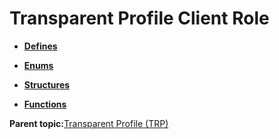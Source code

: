 # Transparent Profile Client Role

-   **[Defines](GUID-6EDD6ECC-FF39-46BA-9B00-972ED3CD5AFC.md)**  

-   **[Enums](GUID-064457CF-CBBD-4FB9-8FC6-4F537FDB3AD4.md)**  

-   **[Structures](GUID-567F9486-30BB-4152-A790-E3864CE0A8E3.md)**  

-   **[Functions](GUID-867B4F56-BB72-4ABA-9615-955A27CDA38D.md)**  


**Parent topic:**[Transparent Profile \(TRP\)](GUID-79A29BFC-3ADD-4324-A25D-593EBE448371.md)

